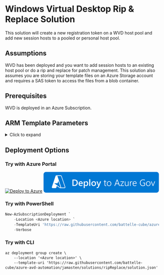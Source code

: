 # Windows Virtual Desktop Rip & Replace Solution

This solution will create a new registration token on a WVD host pool and add new session hosts to a pooled or personal host pool.

## Assumptions

WVD has been deployed and you want to add session hosts to an existing host pool or do a rip and replace for patch management.  This solution also assumes you are storing your template files on an Azure Storage account and requires a SAS token to access the files from a blob container.

## Prerequisites

WVD is deployed in an Azure Subscription.

## ARM Template Parameters

<details>
<summary>Click to expand</summary>

- **AvailabilitySetName**: The name for the Availability Set for the WVD Session Hosts.
- **CustomRdpProperty**: The RDP properties to add or remove RDP functionality on the host pool. [Settings reference](https://docs.microsoft.com/en-us/windows-server/remote/remote-desktop-services/clients/rdp-files?context=/azure/virtual-desktop/context/context)
- **DiskNamePrefix**: The name for the OS disk on the Session Hosts.
- **DiskSku**: Storage SKU for the WVD session host disks.
- **DomainAdminPassword**: The account password to join the WVD session hosts to your domain.
- **DomainAdminUsername**: The account username to join the WVD session hosts to your domain.
- **DomainName**: Name of the domain that provides ADDS to the WVD session hosts and is synchronized with Azure AD
- **HostPoolType**: These options specify the host pool type and depending on the type, provides the load balancing options and assignment types.
- **ImageOffer**: Offer for the virtual machine image
- **ImagePublisher**: Publisher for the virtual machine image
- **ImageSku**: SKU for the virtual machine image
- **ImageVersion**: Version for the virtual machine image
- **Location**: Deployment location for all resources
- **MaxSessionLimit**: Maximum sessions per WVD session host
- **NicNamePrefix**: The Name Prefix for the Network Interfaces on the Session Hosts.  During deployment a 3 digit number will be added to each NIC to complete the name.
- **Optimizations**: WVD Optimizations to implement on the Session Hosts using the optimization script. Input a string array with any of the following values: 'All','WindowsMediaPlayer','AppxPackages','ScheduledTasks','DefaultUserSettings','Autologgers','Services','NetworkOptimizations','LGPO','DiskCleanup'.
- **OuPath**: Distinguished name for the target Organization Unit in Active Directory Domain Services.
- **PreferredAppGroupType**: The type of preferred application group type.  The default is Desktop which creates 'Desktop Application Group'
- **ResourceGroups**: The Names of the resource groups for the WVD Host Pool and Session Hosts.
- **SasToken**: SAS Token for linked template files in an Azure Storage Account.
- **SessionHostCount**: Number of session hosts to deploy in the host pool
- **SessionHostIndex**: The session host number to begin with for the deployment. This is important when adding VM's to ensure the names do not conflict.
- **Subnet**: Subnet for the WVD session hosts
- **Timestamp**: This value is used to rerun the DSC and Domain Join extensions when the template needs to be redeployed due to an error.
- **ValidationEnvironment**: The value determines whether the host pool should receive early WVD updates for testing.
- **VirtualNetwork**: Virtual network for the WVD sessions hosts
- **VirtualNetworkResourceGroup**: Virtual network resource group for the WVD sessions hosts
- **VmNamePrefix**: The Name Prefix for the Session Hosts.  During deployment a 3 digit number will be added to each Session Host to complete the name.
- **VmPassword**: Local administrator password for the WVD session hosts
- **VmSize**: Virtual machine SKU
- **VmUsername**: Local administrator username for the session hosts

</details>

## Deployment Options

### Try with Azure Portal

[![Deploy to Azure](https://aka.ms/deploytoazurebutton)](https://portal.azure.com/#create/Microsoft.Template/uri/https%3A%2F%2Fraw.githubusercontent.com%2Fjamasten%2FAzure%2Fmaster%2Fsolutions%2FavdRipReplace%2Fsolution.json)
[![Deploy to Azure Gov](https://raw.githubusercontent.com/Azure/azure-quickstart-templates/master/1-CONTRIBUTION-GUIDE/images/deploytoazuregov.svg?sanitize=true)](https://portal.azure.us/#create/Microsoft.Template/uri/https%3A%2F%2Fraw.githubusercontent.com%2Fjamasten%2FAzure%2Fmaster%2Fsolutions%2FavdRipReplace%2Fsolution.json)

### Try with PowerShell

````powershell
New-AzSubscriptionDeployment `
    -Location <Azure location> `
    -TemplateUri 'https://raw.githubusercontent.com/battelle-cube/azure-avd-automation/jamasten/solutions/ripReplace/solution.json' `
    -Verbose
````

### Try with CLI

````cli
az deployment group create \
    --location '<Azure location>' \
    --template-uri 'https://raw.githubusercontent.com/battelle-cube/azure-avd-automation/jamasten/solutions/ripReplace/solution.json'
````
